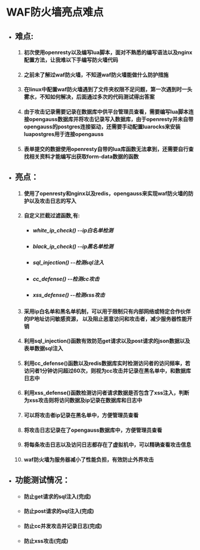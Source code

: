 # WAF防火墙亮点难点

- ## 难点:

  1. #### 初次使用openresty以及编写lua脚本，面对不熟悉的编写语法以及nginx配置方法，让我难以下手编写防火墙代码

  2. #### 之前未了解过waf防火墙，不知道waf防火墙能做什么防护措施

  3. #### 在linux中配置waf防火墙遇到了文件夹权限不足问题，第一次遇到时一头雾水，不知如何解决，后面通过多次的代码测试得出答案

  4. #### 由于攻击记录需要记录在数据库中供平台管理员查看，需要编写lua脚本连接opengauss数据库并将攻击记录写入数据库，由于openresty并未自带opengauss的postgres连接驱动，还需要手动配置luarocks来安装luapostgres用于连接opengauss

  5. #### 表单提交的数据使用openresty自带的lua库函数无法拿到，还需要自行查找相关资料才能编写出获取form-data数据的函数

- ## 亮点：

  1. #### 使用了openresty和nginx以及redis，opengauss来实现waf防火墙的防护以及攻击日志的写入

  2. #### 自定义拦截过滤函数,有:

     - ##### white_ip_check() --ip白名单检测

     - ##### black_ip_check() --ip黑名单检测

     - ##### sql_injection() --检测sql注入

     - ##### cc_defense() --检测cc攻击
  
     - ##### xss_defense() --检测xss攻击
  
  3. #### 采用ip白名单和黑名单机制，可以用于限制只有内部网络或特定合作伙伴的IP地址访问敏感资源， 以及阻止恶意访问和攻击者，减少服务器性能开销
  
  4. #### 利用sql_injection()函数有效防范get请求以及post请求的json数据以及表单数据sql注入
  
  5. #### 利用cc_defense()函数以及redis数据库实时检测访问者的访问频率，若访问者1分钟访问超过60次，则视为cc攻击并记录在黑名单中，和数据库日志中
  
  6. #### 利用xss_defense()函数检测访问者请求数据是否包含了xss注入，判断为xss攻击则将访问数据及ip记录在数据库和日志中
  
  7. #### 可以将攻击者ip记录在黑名单中，方便管理员查看
  
  8. #### 将攻击日志记录在了opengauss数据库中，方便管理员查看
  
  9. #### 将每条攻击日志以及访问日志都存在了虚拟机中，可以精确查看攻击信息
  
  10. #### waf防火墙为服务器减小了性能负担，有效防止外界攻击
  
- ## 功能测试情况：

  - #### 防止get请求的sql注入(完成)

  - #### 防止post请求的sql注入(完成)

  - #### 防止cc并发攻击并记录日志(完成)

  - #### 防止xss攻击(完成)